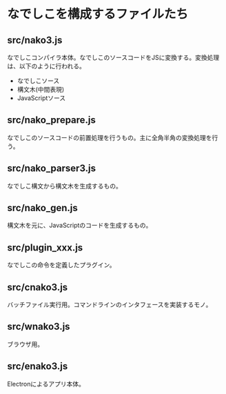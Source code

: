 # なでしこを構成するファイルたち

## src/nako3.js

なでしこコンパイラ本体。なでしこのソースコードをJSに変換する。変換処理は、以下のように行われる。

- なでしこソース
- 構文木(中間表現)
- JavaScriptソース


## src/nako_prepare.js

なでしこのソースコードの前置処理を行うもの。主に全角半角の変換処理を行う。

## src/nako_parser3.js

なでしこ構文から構文木を生成するもの。

## src/nako_gen.js

構文木を元に、JavaScriptのコードを生成するもの。

## src/plugin_xxx.js

なでしこの命令を定義したプラグイン。


## src/cnako3.js

バッチファイル実行用。コマンドラインのインタフェースを実装するモノ。

## src/wnako3.js

ブラウザ用。

## src/enako3.js

Electronによるアプリ本体。
